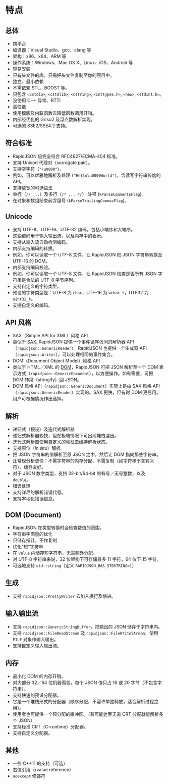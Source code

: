 # 特点

## 总体

* 跨平台
 * 编译器：Visual Studio、gcc、clang 等
 * 架构：x86、x64、ARM 等
 * 操作系统：Windows、Mac OS X、Linux、iOS、Android 等
* 容易安装
 * 只有头文件的库。只需把头文件复制至你的项目中。
* 独立、最小依赖
 * 不需依赖 STL、BOOST 等。
 * 只包含 `<cstdio>`, `<cstdlib>`, `<cstring>`, `<inttypes.h>`, `<new>`, `<stdint.h>`。 
* 没使用 C++ 异常、RTTI
* 高性能
 * 使用模版及内联函数去降低函数调用开销。
 * 内部经优化的 Grisu2 及浮点数解析实现。
 * 可选的 SSE2/SSE4.2 支持。

## 符合标准

* RapidJSON 应完全符合 RFC4627/ECMA-404 标准。
* 支持 Unicod 代理对（surrogate pair）。
* 支持空字符（`"\u0000"`）。
 * 例如，可以优雅地解析及处理 `["Hello\u0000World"]`。含读写字符串长度的 API。
* 支持放宽的可选语法
 * 单行（`// ...`）及多行（`/* ... */`） 注释 (`kParseCommentsFlag`)。
 * 在对象和数组结束前含逗号 (`kParseTrailingCommasFlag`)。

## Unicode

* 支持 UTF-8、UTF-16、UTF-32 编码，包括小端序和大端序。
 * 这些编码用于输入输出流，以及内存中的表示。
* 支持从输入流自动检测编码。
* 内部支持编码的转换。
 * 例如，你可以读取一个 UTF-8 文件，让 RapidJSON 把 JSON 字符串转换至 UTF-16 的 DOM。
* 内部支持编码校验。
 * 例如，你可以读取一个 UTF-8 文件，让 RapidJSON 检查是否所有 JSON 字符串是合法的 UTF-8 字节序列。
* 支持自定义的字符类型。
 * 预设的字符类型是：UTF-8 为 `char`，UTF-16 为 `wchar_t`，UTF32 为 `uint32_t`。
* 支持自定义的编码。

## API 风格

* SAX（Simple API for XML）风格 API
 * 类似于 [SAX](http://en.wikipedia.org/wiki/Simple_API_for_XML), RapidJSON 提供一个事件循序访问的解析器 API（`rapidjson::GenericReader`）。RapidJSON 也提供一个生成器 API（`rapidjson::Writer`），可以处理相同的事件集合。
* DOM（Document Object Model）风格 API
 * 类似于 HTML／XML 的 [DOM](http://en.wikipedia.org/wiki/Document_Object_Model)，RapidJSON 可把 JSON 解析至一个 DOM 表示方式（`rapidjson::GenericDocument`），以方便操作。如有需要，可把 DOM 转换（stringify）回 JSON。
 * DOM 风格 API（`rapidjson::GenericDocument`）实际上是由 SAX 风格 API（`rapidjson::GenericReader`）实现的。SAX 更快，但有时 DOM 更易用。用户可根据情况作出选择。

## 解析

* 递归式（预设）及迭代式解析器
 * 递归式解析器较快，但在极端情况下可出现堆栈溢出。
 * 迭代式解析器使用自定义的堆栈去维持解析状态。
* 支持原位（*in situ*）解析。
 * 把 JSON 字符串的值解析至原 JSON 之中，然后让 DOM 指向那些字符串。
 * 比常规分析更快：不需字符串的内存分配、不需复制（如字符串不含转义符）、缓存友好。
* 对于 JSON 数字类型，支持 32-bit/64-bit 的有号／无号整数，以及 `double`。
* 错误处理
 * 支持详尽的解析错误代号。
 * 支持本地化错误信息。

## DOM (Document)

* RapidJSON 在类型转换时会检查数值的范围。
* 字符串字面量的优化
 * 只储存指针，不作复制
* 优化“短”字符串
 * 在 `Value` 内储存短字符串，无需额外分配。
 * 对 UTF-8 字符串来说，32 位架构下可存储最多 11 字符，64 位下 15 字符。
* 可选地支持 `std::string`（定义 `RAPIDJSON_HAS_STDSTRING=1`）

## 生成

* 支持 `rapidjson::PrettyWriter` 去加入换行及缩进。

## 输入输出流

* 支持 `rapidjson::GenericStringBuffer`，把输出的 JSON 储存于字符串内。
* 支持 `rapidjson::FileReadStream` 及 `rapidjson::FileWriteStream`，使用 `FILE` 对象作输入输出。
* 支持自定义输入输出流。

## 内存

* 最小化 DOM 的内存开销。
 * 对大部分 32／64 位机器而言，每个 JSON 值只占 16 或 20 字节（不包含字符串）。
* 支持快速的预设分配器。
 * 它是一个堆栈形式的分配器（顺序分配，不容许单独释放，适合解析过程之用）。
 * 使用者也可提供一个预分配的缓冲区。（有可能达至无需 CRT 分配就能解析多个 JSON）
* 支持标准 CRT（C-runtime）分配器。
* 支持自定义分配器。

## 其他

* 一些 C++11 的支持（可选）
 * 右值引用（rvalue reference）
 * `noexcept` 修饰符

